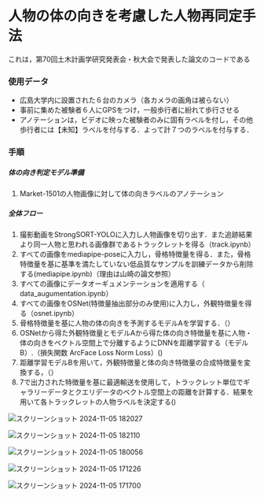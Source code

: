 # 人物の体の向きを考慮した人物再同定手法
これは，第70回土木計画学研究発表会・秋大会で発表した論文のコードである

### 使用データ
- 広島大学内に設置された６台のカメラ（各カメラの画角は被らない）
- 事前に集めた被験者６人にGPSをつけ，一般歩行者に紛れて歩行させる
- アノテーションは，ビデオに映った被験者のみに固有ラベルを付し，その他歩行者には【未知】ラベルを付与する．よって計７つのラベルを付与する．

### 手順
##### 体の向き判定モデル準備
1. Market-1501の人物画像に対して体の向きラベルのアノテーション

##### 全体フロー
1. 撮影動画をStrongSORT-YOLOに入力し人物画像を切り出す．また追跡結果より同一人物と思われる画像群であるトラックレットを得る（track.ipynb）
2. すべての画像をmediapipe-poseに入力し，骨格特徴量を得る．また，骨格特徴量を基に基準を満たしていない低品質なサンプルを訓練データから削除する(mediapipe.ipynb)（理由は山崎の論文参照）
3. すべての画像にデータオーギュメンテーションを適用する（  data_augumentation.ipynb）
4. すべての画像をOSNet(特徴量抽出部分のみ使用)に入力し，外観特徴量を得る（osnet.ipynb）
5. 骨格特徴量を基に人物の体の向きを予測するモデルAを学習する．（）
6. OSNetから得た外観特徴量とモデルAから得た体の向き特徴量を基に人物・体の向きをベクトル空間上で分離するようにDNNを距離学習する（モデルB）.（損失関数 ArcFace Loss Norm Loss）()
7. 距離学習モデルBを用いて，外観特徴量と体の向き特徴量の合成特徴量を変換する，（）
8. 7で出力された特徴量を基に最適輸送を使用して，トラックレット単位でギャラリーデータとクエリデータのベクトル空間上の距離を計算する．結果を用いて各トラックレットの人物ラベルを決定する()


   
![スクリーンショット 2024-11-05 182027](https://github.com/user-attachments/assets/4e8a98e6-13f5-4cbf-ac76-73c5444ea8aa)

![スクリーンショット 2024-11-05 182110](https://github.com/user-attachments/assets/ca836dd4-37bd-4105-bca8-3677ac8cfb5e)


![スクリーンショット 2024-11-05 180056](https://github.com/user-attachments/assets/0456ea19-9ab2-44b6-9e99-c3be6ac53283)

![スクリーンショット 2024-11-05 171226](https://github.com/user-attachments/assets/454ab62e-d377-4b28-9675-358d89c1ad67)

![スクリーンショット 2024-11-05 171700](https://github.com/user-attachments/assets/d821ad8a-8354-46a5-8196-f8cfa7d0b636)
